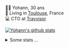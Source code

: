 <p>
  👨🏻 <bold>Yohann</bold>, 30 ans<br/>
  💼 Living in <a href="https://www.google.com/maps?q=toulouse">Toulouse</a>, France<br/>
  💻 CTO at <a href="https://trayvisor.com/">Trayvisor</a><br/>
</p>

<a href="https://github.com/anuraghazra/github-readme-stats"><img align="center" src="https://github-readme-stats-dviw-8taegaswk-yohann84ls-projects.vercel.app//api?username=yohann84L&show_icons=true&include_all_commits=true" alt="Yohann's github stats" /> </a>


<details>
  <summary>Some stats ...</summary><br/>
  

<!--START_SECTION:waka-->
![Code Time](http://img.shields.io/badge/Code%20Time-1%2C231%20hrs%2028%20mins-blue)

![Profile Views](http://img.shields.io/badge/Profile%20Views-0-blue)

**🐱 My GitHub Data** 

> 📦 440.9 kB Used in GitHub's Storage 
 > 
> 🏆 340 Contributions in the Year 2025
 > 
> 🚫 Not Opted to Hire
 > 
> 📜 26 Public Repositories 
 > 
> 🔑 21 Private Repositories 
 > 
**I'm an Early 🐤** 

```text
🌞 Morning                22190 commits       ████████░░░░░░░░░░░░░░░░░   30.19 % 
🌆 Daytime                42235 commits       ██████████████░░░░░░░░░░░   57.46 % 
🌃 Evening                8930 commits        ███░░░░░░░░░░░░░░░░░░░░░░   12.15 % 
🌙 Night                  142 commits         ░░░░░░░░░░░░░░░░░░░░░░░░░   00.19 % 
```
📅 **I'm Most Productive on Wednesday** 

```text
Monday                   13881 commits       █████░░░░░░░░░░░░░░░░░░░░   18.89 % 
Tuesday                  13777 commits       █████░░░░░░░░░░░░░░░░░░░░   18.74 % 
Wednesday                15309 commits       █████░░░░░░░░░░░░░░░░░░░░   20.83 % 
Thursday                 14919 commits       █████░░░░░░░░░░░░░░░░░░░░   20.30 % 
Friday                   14203 commits       █████░░░░░░░░░░░░░░░░░░░░   19.32 % 
Saturday                 504 commits         ░░░░░░░░░░░░░░░░░░░░░░░░░   00.69 % 
Sunday                   904 commits         ░░░░░░░░░░░░░░░░░░░░░░░░░   01.23 % 
```


📊 **This Week I Spent My Time On** 

```text
🕑︎ Time Zone: Europe/Paris

💬 Programming Languages: 
Image (svg)              12 mins             █████████████████████░░░░   85.85 % 
Other                    2 mins              ████░░░░░░░░░░░░░░░░░░░░░   14.15 % 

🔥 Editors: 
Zed                      14 mins             █████████████████████████   100.00 % 

💻 Operating System: 
Mac                      14 mins             █████████████████████████   100.00 % 
```

**I Mostly Code in Python** 

```text
Python                   25 repos            ██████████████░░░░░░░░░░░   54.35 % 
Jupyter Notebook         4 repos             ██░░░░░░░░░░░░░░░░░░░░░░░   08.70 % 
JavaScript               3 repos             ██░░░░░░░░░░░░░░░░░░░░░░░   06.52 % 
HTML                     2 repos             █░░░░░░░░░░░░░░░░░░░░░░░░   04.35 % 
Shell                    1 repo              █░░░░░░░░░░░░░░░░░░░░░░░░   02.17 % 
```




 Last Updated on 15/04/2025 00:40:50 UTC
<!--END_SECTION:waka-->
